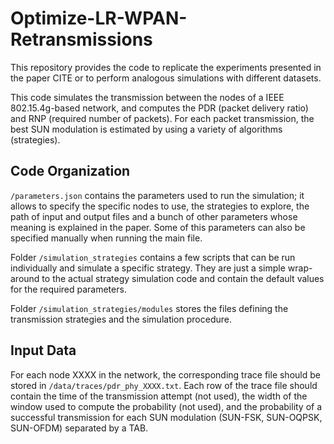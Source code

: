 # Optimize-LR-WPAN-Retransmissions

This repository provides the code to replicate the experiments presented in the paper CITE or to perform analogous simulations with different datasets.

This code simulates the transmission between the nodes of a IEEE 802.15.4g-based network, and computes the PDR (packet delivery ratio) and RNP (required number of packets). For each packet transmission, the best SUN modulation is estimated by using a variety of algorithms (strategies).

## Code Organization
`/parameters.json` contains the parameters used to run the simulation; it allows to specify the specific nodes to use, the strategies to explore, the path of input and output files and a bunch of other parameters whose meaning is explained in the paper. Some of this parameters can also be specified manually when running the main file.

Folder `/simulation_strategies` contains a few scripts that can be run individually and simulate a specific strategy. They are just a simple wrap-around to the actual strategy simulation code and contain the default values for the required parameters.

Folder `/simulation_strategies/modules` stores the files defining the transmission strategies and the simulation procedure.

## Input Data
For each node XXXX in the network, the corresponding trace file should be stored in `/data/traces/pdr_phy_XXXX.txt`. Each row of the trace file should contain the time of the transmission attempt (not used), the width of the window used to compute the probability (not used), and the probability of a successful transmission for each SUN modulation (SUN-FSK, SUN-OQPSK, SUN-OFDM) separated by a TAB.
